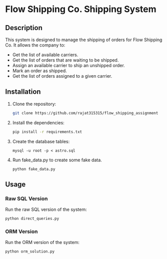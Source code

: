 # Flow Shipping Co. Shipping System

## Description
This system is designed to manage the shipping of orders for Flow Shipping Co. It allows the company to:
- Get the list of available carriers.
- Get the list of orders that are waiting to be shipped.
- Assign an available carrier to ship an unshipped order.
- Mark an order as shipped.
- Get the list of orders assigned to a given carrier.

## Installation

1. Clone the repository:
    ```sh
    git clone https://github.com/rajat315315/flow_shipping_assignment
    ```

2. Install the dependencies:
    ```sh
    pip install -r requirements.txt
    ```

4. Create the database tables:
    ```
    mysql -u root -p < astro.sql
    ```

5. Run fake_data.py to create some fake data.
    ```
    python fake_data.py
    ```

## Usage

### Raw SQL Version

Run the raw SQL version of the system:
```sh
python direct_queries.py
```

### ORM Version

Run the ORM version of the system:
```sh
python orm_solution.py
```